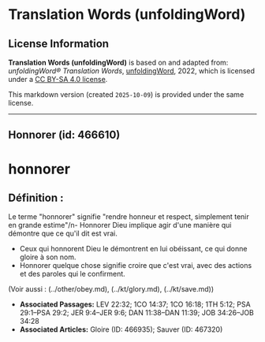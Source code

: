 # Translation Words (unfoldingWord)

## License Information

**Translation Words (unfoldingWord)** is based on and adapted from: _unfoldingWord® Translation Words_, [unfoldingWord](https://unfoldingword.org/utw), 2022, which is licensed under a [CC BY-SA 4.0 license](https://creativecommons.org/licenses/by-sa/4.0/legalcode.en).

This markdown version (created `2025-10-09`) is provided under the same license.



--------------------------------

## Honnorer (id: 466610)

honnorer
========

Définition :
------------

Le terme "honnorer" signifie "rendre honneur et respect, simplement tenir en grande estime"/n\- Honnorer Dieu implique agir d'une manière qui démontre que ce qu'il dit est vrai.

* Ceux qui honnorent Dieu le démontrent en lui obéissant, ce qui donne gloire à son nom.
* Honnorer quelque chose signifie croire que c'est vrai, avec des actions et des paroles qui le confirment.

(Voir aussi : (../other/obey.md), (../kt/glory.md), (../kt/save.md))

* **Associated Passages:** LEV 22:32; 1CO 14:37; 1CO 16:18; 1TH 5:12; PSA 29:1–PSA 29:2; JER 9:4–JER 9:6; DAN 11:38–DAN 11:39; JOB 34:26–JOB 34:28
* **Associated Articles:** Gloire (ID: 466935); Sauver (ID: 467320)

